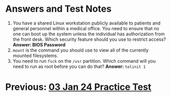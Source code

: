 # Answers and Test Notes
1. You have a shared Linux workstation  publicly available to patients and general personnel within a medical office. You need to ensure that no one can boot up the system unless the individual has authorization from the front desk. Which security feature should you use to restrict access? **Answer: BIOS Password**
2. `mount` is the command you should use to view all of the currently mounted filesystems.
3. You need to run `fsck` on the `/usr` partition. Which command will you need to run as root before you can do that? **Answer:** `telinit 1`

# Previous: [03 Jan 24 Practice Test](03%20Jan%2024%20Practice%20Test.md)